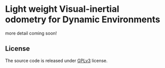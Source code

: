 # Light weight Visual-inertial odometry for Dynamic Environments

more detail coming soon!


















## License
The source code is released under [GPLv3](http://www.gnu.org/licenses/) license.
